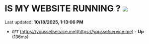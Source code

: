 # IS MY WEBSITE RUNNING ? [![](https://img.shields.io/static/v1?label=Sponsor&message=%E2%9D%A4&logo=GitHub&color=%23fe8e86)](https://github.com/sponsors/Youssef-Lehmam)

Last updated: **10/18/2025, 1:13:06 PM**

- `GET` [https://youssefservice.me](https://youssefservice.me) - **Up** (136ms)
